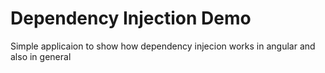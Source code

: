 # Dependency Injection Demo 

Simple applicaion to show how dependency injecion works in angular and also in general 

